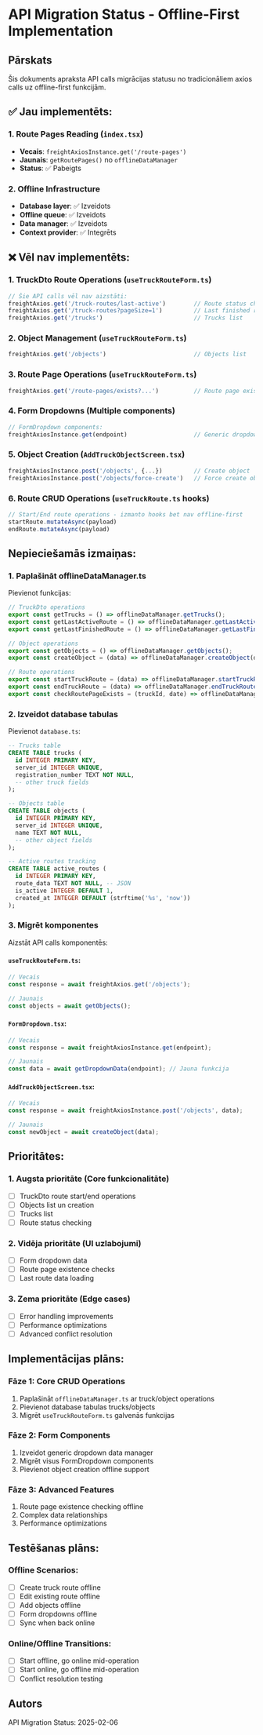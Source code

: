 # API Migration Status - Offline-First Implementation

## Pārskats

Šis dokuments apraksta API calls migrācijas statusu no tradicionāliem axios calls uz offline-first funkcijām.

## ✅ Jau implementēts:

### 1. **Route Pages Reading** (`index.tsx`)
- **Vecais**: `freightAxiosInstance.get('/route-pages')`
- **Jaunais**: `getRoutePages()` no `offlineDataManager`
- **Status**: ✅ Pabeigts

### 2. **Offline Infrastructure**
- **Database layer**: ✅ Izveidots
- **Offline queue**: ✅ Izveidots  
- **Data manager**: ✅ Izveidots
- **Context provider**: ✅ Integrēts

## ❌ Vēl nav implementēts:

### 1. **TruckDto Route Operations** (`useTruckRouteForm.ts`)
```typescript
// Šie API calls vēl nav aizstāti:
freightAxios.get('/truck-routes/last-active')        // Route status check
freightAxios.get('/truck-routes?pageSize=1')         // Last finished route
freightAxios.get('/trucks')                          // Trucks list
```

### 2. **Object Management** (`useTruckRouteForm.ts`)
```typescript
freightAxios.get('/objects')                         // Objects list
```

### 3. **Route Page Operations** (`useTruckRouteForm.ts`)
```typescript
freightAxios.get('/route-pages/exists?...')          // Route page existence check
```

### 4. **Form Dropdowns** (Multiple components)
```typescript
// FormDropdown components:
freightAxiosInstance.get(endpoint)                   // Generic dropdown data
```

### 5. **Object Creation** (`AddTruckObjectScreen.tsx`)
```typescript
freightAxiosInstance.post('/objects', {...})         // Create object
freightAxiosInstance.post('/objects/force-create')   // Force create object
```

### 6. **Route CRUD Operations** (`useTruckRoute.ts` hooks)
```typescript
// Start/End route operations - izmanto hooks bet nav offline-first
startRoute.mutateAsync(payload)
endRoute.mutateAsync(payload)
```

## Nepieciešamās izmaiņas:

### 1. **Paplašināt offlineDataManager.ts**
Pievienot funkcijas:
```typescript
// TruckDto operations
export const getTrucks = () => offlineDataManager.getTrucks();
export const getLastActiveRoute = () => offlineDataManager.getLastActiveRoute();
export const getLastFinishedRoute = () => offlineDataManager.getLastFinishedRoute();

// Object operations  
export const getObjects = () => offlineDataManager.getObjects();
export const createObject = (data) => offlineDataManager.createObject(data);

// Route operations
export const startTruckRoute = (data) => offlineDataManager.startTruckRoute(data);
export const endTruckRoute = (data) => offlineDataManager.endTruckRoute(data);
export const checkRoutePageExists = (truckId, date) => offlineDataManager.checkRoutePageExists(truckId, date);
```

### 2. **Izveidot database tabulas**
Pievienot `database.ts`:
```sql
-- Trucks table
CREATE TABLE trucks (
  id INTEGER PRIMARY KEY,
  server_id INTEGER UNIQUE,
  registration_number TEXT NOT NULL,
  -- other truck fields
);

-- Objects table  
CREATE TABLE objects (
  id INTEGER PRIMARY KEY,
  server_id INTEGER UNIQUE,
  name TEXT NOT NULL,
  -- other object fields
);

-- Active routes tracking
CREATE TABLE active_routes (
  id INTEGER PRIMARY KEY,
  route_data TEXT NOT NULL, -- JSON
  is_active INTEGER DEFAULT 1,
  created_at INTEGER DEFAULT (strftime('%s', 'now'))
);
```

### 3. **Migrēt komponentes**
Aizstāt API calls komponentēs:

#### `useTruckRouteForm.ts`:
```typescript
// Vecais
const response = await freightAxios.get('/objects');

// Jaunais  
const objects = await getObjects();
```

#### `FormDropdown.tsx`:
```typescript
// Vecais
const response = await freightAxiosInstance.get(endpoint);

// Jaunais
const data = await getDropdownData(endpoint); // Jauna funkcija
```

#### `AddTruckObjectScreen.tsx`:
```typescript
// Vecais
const response = await freightAxiosInstance.post('/objects', data);

// Jaunais
const newObject = await createObject(data);
```

## Prioritātes:

### 1. **Augsta prioritāte** (Core funkcionalitāte)
- [ ] TruckDto route start/end operations
- [ ] Objects list un creation
- [ ] Trucks list
- [ ] Route status checking

### 2. **Vidēja prioritāte** (UI uzlabojumi)
- [ ] Form dropdown data
- [ ] Route page existence checks
- [ ] Last route data loading

### 3. **Zema prioritāte** (Edge cases)
- [ ] Error handling improvements
- [ ] Performance optimizations
- [ ] Advanced conflict resolution

## Implementācijas plāns:

### Fāze 1: Core CRUD Operations
1. Paplašināt `offlineDataManager.ts` ar truck/object operations
2. Pievienot database tabulas trucks/objects
3. Migrēt `useTruckRouteForm.ts` galvenās funkcijas

### Fāze 2: Form Components  
1. Izveidot generic dropdown data manager
2. Migrēt visus FormDropdown components
3. Pievienot object creation offline support

### Fāze 3: Advanced Features
1. Route page existence checking offline
2. Complex data relationships
3. Performance optimizations

## Testēšanas plāns:

### Offline Scenarios:
- [ ] Create truck route offline
- [ ] Edit existing route offline  
- [ ] Add objects offline
- [ ] Form dropdowns offline
- [ ] Sync when back online

### Online/Offline Transitions:
- [ ] Start offline, go online mid-operation
- [ ] Start online, go offline mid-operation
- [ ] Conflict resolution testing

## Autors

API Migration Status: 2025-02-06
